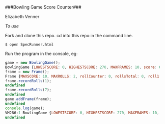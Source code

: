 ###Bowling Game Score Counter###

Elizabeth Venner

_To use_

Fork and clone this repo.
cd into this repo in the command line.
```
$ open SpecRunner.html
  ```
Run the program in the console, eg:

```JavaScript
game = new BowlingGame();
BowlingGame {LOWESTSCORE: 0, HIGHESTSCORE: 270, MAXFRAMES: 10, score: 0, noOfFrames: Array[0]}
frame = new Frame();
Frame {MAXSCORE: 10, MAXROLLS: 2, rollCounter: 0, rollsTotal: 0, roll1: 0…}
frame.recordRolls(1);
undefined
frame.recordRolls(7);
undefined
game.addFrame(frame);
undefined
console.log(game);
VM286:1 BowlingGame {LOWESTSCORE: 0, HIGHESTSCORE: 270, MAXFRAMES: 10, score: 8, noOfFrames: Array[1]}
undefined
```  
